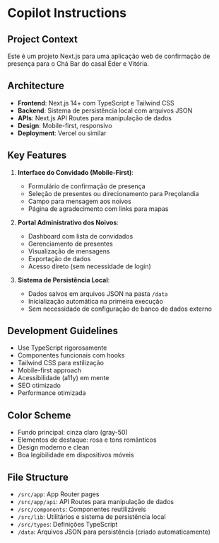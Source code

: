# Copilot Instructions

<!-- Use this file to provide workspace-specific custom instructions to Copilot. For more details, visit https://code.visualstudio.com/docs/copilot/copilot-customization#_use-a-githubcopilotinstructionsmd-file -->

## Project Context
Este é um projeto Next.js para uma aplicação web de confirmação de presença para o Chá Bar do casal Éder e Vitória.

## Architecture
- **Frontend**: Next.js 14+ com TypeScript e Tailwind CSS
- **Backend**: Sistema de persistência local com arquivos JSON
- **APIs**: Next.js API Routes para manipulação de dados
- **Design**: Mobile-first, responsivo
- **Deployment**: Vercel ou similar

## Key Features
1. **Interface do Convidado (Mobile-First)**:
   - Formulário de confirmação de presença
   - Seleção de presentes ou direcionamento para Preçolandia
   - Campo para mensagem aos noivos
   - Página de agradecimento com links para mapas

2. **Portal Administrativo dos Noivos**:
   - Dashboard com lista de convidados
   - Gerenciamento de presentes
   - Visualização de mensagens
   - Exportação de dados
   - Acesso direto (sem necessidade de login)

3. **Sistema de Persistência Local**:
   - Dados salvos em arquivos JSON na pasta `/data`
   - Inicialização automática na primeira execução
   - Sem necessidade de configuração de banco de dados externo

## Development Guidelines
- Use TypeScript rigorosamente
- Componentes funcionais com hooks
- Tailwind CSS para estilização
- Mobile-first approach
- Acessibilidade (a11y) em mente
- SEO otimizado
- Performance otimizada

## Color Scheme
- Fundo principal: cinza claro (gray-50)
- Elementos de destaque: rosa e tons românticos
- Design moderno e clean
- Boa legibilidade em dispositivos móveis

## File Structure
- `/src/app`: App Router pages
- `/src/app/api`: API Routes para manipulação de dados
- `/src/components`: Componentes reutilizáveis
- `/src/lib`: Utilitários e sistema de persistência local
- `/src/types`: Definições TypeScript
- `/data`: Arquivos JSON para persistência (criado automaticamente)
